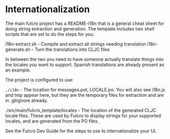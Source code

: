 # Internationalization

The main fulcro project has a README-i18n that is a general cheat sheet
for doing string extraction and generation. The template includes
two shell scripts that are set to do the steps for you:

i18n-extract.sh - Compile and extract all strings needing translation
i18n-generate.sh - Turn the translations into CLJC files

In between the two you need to have someone actually translate things
into the locales you want to support. Spanish translations are
already present as an example.

The project is configured to use:

`./i18n` - The location for messages.pot, LOCALE.po. You will also
see i18n.js and tmp appear here, but they are the temporary files
for extraction and are in .gitignore already.

./src/main/fulcro_template/locales - The location of the generated
CLJC locale files. These are used by Fulcro to display strings for
your supported locales, and are generated from the PO files.

See the Fulcro Dev Guide for the steps to use to internationalize your
UI.